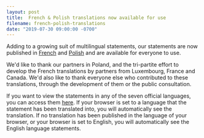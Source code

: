 ```yaml
---
layout: post
title:  French & Polish translations now available for use
filename: french-polish-translations
date: "2019-07-30 09:00:00 -0700"
---
```


Adding to a growing suit of multilingual statements, our statements are now published in [French]({{site.app_url}}/page/1.0/?language=fr) and [Polish]({{site.app_url}}/page/1.0/?language=pl) and are available for everyone to use.

We'd like to thank our partners in Poland, and the tri-partite effort to develop the French translations by partners from Luxembourg, France and Canada.  We'd also like to thank everyone else who contributed to these translations, through the development of them or the public consultation.

If you want to view the statements in any of the seven official languages, you can access them [here]({{site.app_url}}/en/documentation/translations.html).  If your browser is set to a language that the statement has been translated into, you will automatically see the translation.  If no translation has been published in the language of your browser, or your browser is set to English, you will automatically see the English language statements.
